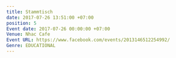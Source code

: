 ```yaml
---
title: Stammtisch
date: 2017-07-26 13:51:00 +07:00
position: 5
Event date: 2017-07-26 00:00:00 +07:00
Venue: Nhac Cafe
Event URL: https://www.facebook.com/events/2013146512254992/
Genre: EDUCATIONAL
---
```


